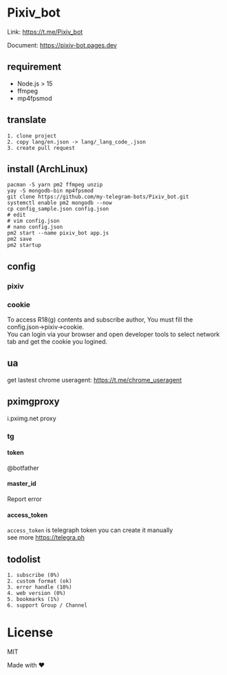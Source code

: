 # Pixiv_bot
Link: https://t.me/Pixiv_bot

Document: https://pixiv-bot.pages.dev

## requirement

- Node.js > 15
- ffmpeg
- mp4fpsmod
## translate 
    1. clone project
    2. copy lang/en.json -> lang/_lang_code_.json
    3. create pull request
## install (ArchLinux)
    pacman -S yarn pm2 ffmpeg unzip
    yay -S mongodb-bin mp4fpsmod
    git clone https://github.com/my-telegram-bots/Pixiv_bot.git
    systemctl enable pm2 mongodb --now
    cp config_sample.json config.json
    # edit
    # vim config.json
    # nano config.json
    pm2 start --name pixiv_bot app.js
    pm2 save
    pm2 startup
## config
### pixiv
### cookie
To access R18(g) contents and subscribe author, You must fill the config.json->pixiv->cookie.  
You can login via your browser and open developer tools to select network tab and get the cookie you logined.  
## ua
get lastest chrome useragent: https://t.me/chrome_useragent
## pximgproxy
i.pximg.net proxy

### tg
#### token
@botfather
#### master_id
Report error
#### access_token
`access_token` is telegraph token you can create it manually  
see more https://telegra.ph
## todolist
    1. subscribe (0%)
    2. custom format (ok)
    3. error handle (10%)
    4. web version (0%)
    5. bookmarks (1%)
    6. support Group / Channel
# License
MIT


Made with ❤️